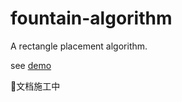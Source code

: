 # fountain-algorithm
A rectangle placement algorithm.

see [demo](https://snailsword.github.io/fountain-algorithm/demo/)

🚧文档施工中
